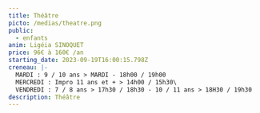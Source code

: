 ```yaml
---
title: Théâtre
picto: /medias/theatre.png
public:
  - enfants
anim: Ligéia SINOQUET
price: 96€ à 160€ /an
starting_date: 2023-09-19T16:00:15.798Z
creneau: |-
  MARDI : 9 / 10 ans > MARDI - 18h00 / 19h00
  MERCREDI : Impro 11 ans et + > 14h00 / 15h30\
  VENDREDI : 7 / 8 ans > 17h30 / 18h30 - 10 / 11 ans > 18H30 / 19h30
description: Théâtre
---
```

